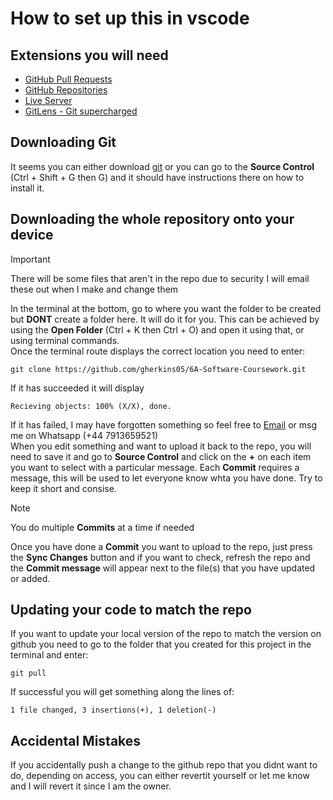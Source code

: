 # How to set up this in vscode

## Extensions you will need
- [GitHub Pull Requests](https://marketplace.visualstudio.com/items?itemName=GitHub.vscode-pull-request-github)
- [GitHub Repositories](https://marketplace.visualstudio.com/items?itemName=GitHub.remotehub)
- [Live Server](https://marketplace.visualstudio.com/items?itemName=ritwickdey.LiveServer)
- [GitLens - Git supercharged](https://marketplace.visualstudio.com/items?itemName=eamodio.gitlens)

## Downloading Git

It seems you can either download [git](https://git-scm.com/downloads) or you can go to the **Source Control** (Ctrl + Shift + G then G) and it should have instructions there on how to install it.

## Downloading the whole repository onto your device

> [!Important]
> There will be some files that aren't in the repo due to security
> I will email these out when I make and change them

In the terminal at the bottom, go to where you want the folder to be created but **DONT** create a folder here. It will do it for you. This can be achieved by using the **Open Folder** (Ctrl + K then Ctrl + O) and open it using that, or using terminal commands. <br />
Once the terminal route displays the correct location you need to enter:
```
git clone https://github.com/gherkins05/6A-Software-Coursework.git
```
If it has succeeded it will display
```
Recieving objects: 100% (X/X), done.
```
If it has failed, I may have forgotten something so feel free to [Email](https://mail.google.com/mail/u/up2203535@myport.ac.uk/#compose) or msg me on Whatsapp (+44 7913659521)<br />
When you edit something and want to upload it back to the repo, you will need to save it and go to **Source Control** and click on the **+** on each item you want to select with a particular message. Each **Commit** requires a message, this will be used to let everyone know whta you have done. Try to keep it short and consise.

> [!NOTE]
> You do multiple **Commits** at a time if needed

Once you have done a **Commit** you want to upload to the repo, just press the **Sync Changes** button and if you want to check, refresh the repo and the **Commit message** will appear next to the file(s) that you have updated or added.

## Updating your code to match the repo

If you want to update your local version of the repo to match the version on github you need to go to the folder that you created for this project in the terminal and enter:
```
git pull
```
If successful you will get something along the lines of:
```
1 file changed, 3 insertions(+), 1 deletion(-)
```

## Accidental Mistakes

If you accidentally push a change to the github repo that you didnt want to do, depending on access, you can either revertit yourself or let me know and I will revert it since I am the owner.